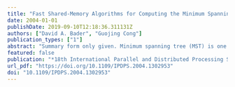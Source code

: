 ```yaml
---
title: "Fast Shared-Memory Algorithms for Computing the Minimum Spanning Forest of Sparse Graphs"
date: 2004-01-01
publishDate: 2019-09-10T12:18:36.311131Z
authors: ["David A. Bader", "Guojing Cong"]
publication_types: ["1"]
abstract: "Summary form only given. Minimum spanning tree (MST) is one of the most studied combinatorial problems with practical applications in VLSI layout, wireless communication, and distributed networks, recent problems in biology and medicine such as cancer detection, medical imaging, and proteomics, and national security and bioterrorism such as detecting the spread of toxins through populations in the case of biological/chemical warfare. Most of the previous attempts for improving the speed of MST using parallel computing are too complicated to implement or perform well only on special graphs with regular structure. We design and implement four parallel MST algorithms (three variations of Boruvka plus our new approach) for arbitrary sparse graphs that for the first time give speedup when compared with the best sequential algorithm. In fact, our algorithms also solve the minimum spanning forest problem. We provide an experimental study of our algorithms on symmetric multiprocessors such as IBM's p690/Regatta and Sun's Enterprise servers. Our new implementation achieves good speedups over a wide range of input graphs with regular and irregular structures, including the graphs used by previous parallel MST studies. For example, on an arbitrary random graph with IM vertices and 20M edges, our new approach achieves a speedup of 5 using 8 processors. "
featured: false
publication: "*18th International Parallel and Distributed Processing Symposium (IPDPS 2004), 26-30 April 2004, Santa Fe, NM*"
url_pdf: "https://doi.org/10.1109/IPDPS.2004.1302953"
doi: "10.1109/IPDPS.2004.1302953"
---
```


